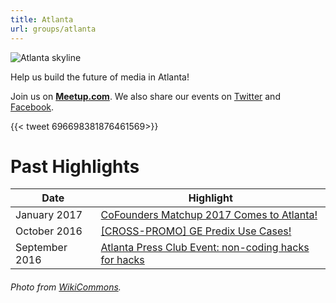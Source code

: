 ```yaml
---
title: Atlanta
url: groups/atlanta
---
```


![Atlanta skyline](https://upload.wikimedia.org/wikipedia/commons/2/26/Atlanta_skyline.jpg)

Help us build the future of media in Atlanta!

Join us on **[Meetup.com](https://www.meetup.com/HacksHackersATL/)**. We also share our events on [Twitter](https://twitter.com/HacksHackersATL) and [Facebook](https://www.facebook.com/HacksHackersATL).

{{< tweet 696698381876461569>}}

# Past Highlights

| **Date**  | **Highlight** |  
|-----------|---------------|  
| January 2017 | [CoFounders Matchup 2017 Comes to Atlanta!](https://www.meetup.com/HacksHackersATL/events/236681768/) |
| October 2016 | [[CROSS-PROMO] GE Predix Use Cases!](https://www.meetup.com/HacksHackersATL/events/234463720/) |   
| September 2016 | [Atlanta Press Club Event: non-coding hacks for hacks](https://www.meetup.com/HacksHackersATL/events/234064395/) |

###### Photo from [WikiCommons](wikicommons.org).
